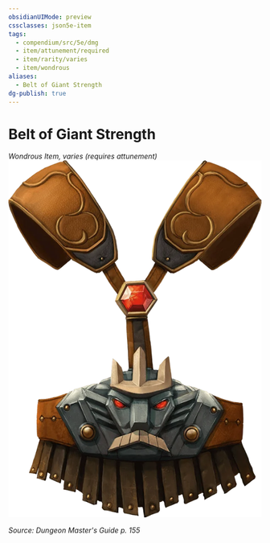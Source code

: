 ```yaml
---
obsidianUIMode: preview
cssclasses: json5e-item
tags:
  - compendium/src/5e/dmg
  - item/attunement/required
  - item/rarity/varies
  - item/wondrous
aliases:
  - Belt of Giant Strength
dg-publish: true
---
```

# Belt of Giant Strength
*Wondrous Item, varies (requires attunement)*  
![](https://raw.githubusercontent.com/5etools-mirror-2/5etools-img/main/items/DMG/Belt%20of%20Giant%20Strength.webp#right)  


*Source: Dungeon Master's Guide p. 155*